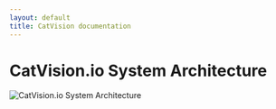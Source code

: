 ```yaml
---
layout: default
title: CatVision documentation
---
```


# CatVision.io System Architecture

![CatVision.io System Architecture]({{site.url}}/catvision/assets/images/cvio_system_architecture.png)


<!--1. Your device equipped with [**SeaCat Android SDK**](https://s3.amazonaws.com/resources.seacat.mobi/releases/SeaCatClient_Android_v1611-rc-2-release.aar) and  [**CatVision SDK**](https://s3.amazonaws.com/resources.seacat.mobi/releases/tlra-v1611-rc-2-release.aar) connects to the **SeaCat Gateway**
2. The backend of your web application uses an **API key** to request a time-limited **Auth Token** from **CatVision.io API**, which is then passed to the [**CatVision Display**](https://github.com/TeskaLabs/CatVision-Display) component.
3. **Websocket Proxy** authenticates websocket connection from the **CatVision Display** and establishes a connection to the device via **SeaCat Gateway.**
-->
